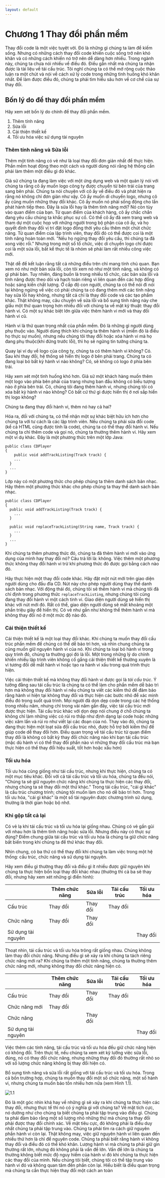```yaml
---
layout: default
---
```


# Chương 1 Thay đổi phần mềm

Thay đổi code là một việc tuyệt vời. Đó là những gì chúng ta làm để kiếm sống. Nhưng có những cách thay đổi code khiến cuộc sống trở nên khó khăn và có những cách khiến nó trở nên dễ dàng hơn nhiều. Trong ngành này, chúng ta chưa nói nhiều về điều đó. Điều gần nhất mà chúng ta nhận được là tài liệu về tái cấu trúc. Tôi nghĩ chúng ta có thể mở rộng cuộc thảo luận ra một chút và nói về cách xử lý code trong những tình huống khó khăn nhất. Để làm được điều đó, chúng ta phải tìm hiểu sâu hơn về cơ chế của sự thay đổi.

## Bốn lý do để thay đổi phần mềm

Hãy xem xét bốn lý do chính để thay đổi phần mềm.

1. Thêm tính năng
2. Sửa lỗi
3. Cải thiện thiết kế
4. Tối ưu hóa việc sử dụng tài nguyên

### Thêm tính năng và Sửa lỗi

Thêm một tính năng có vẻ như là loại thay đổi đơn giản nhất để thực hiện. Phần mềm hoạt động theo một cách và người dùng nói rằng hệ thống cần phải làm thêm một điều gì đó khác.

Giả sử chúng ta đang làm việc với một ứng dụng web và một quản lý nói với chúng ta rằng cô ấy muốn logo công ty được chuyển từ bên trái của trang sang bên phải. Chúng ta nói chuyện với cô ấy về điều đó và phát hiện ra rằng nó không chỉ đơn giản như vậy. Cô ấy muốn di chuyển logo, nhưng cô ấy cũng muốn những thay đổi khác. Cô ấy muốn nó phải sống động cho lần phát hành tiếp theo. Đây là sửa lỗi hay là thêm tính năng mới? Nó còn tùy vào quan điểm của bạn. Từ quan điểm của khách hàng, cô ấy chắc chắn đang yêu cầu chúng ta khắc phục sự cố. Có thể cô ấy đã xem trang web và tham dự một cuộc họp với những người trong bộ phận của cô ấy, và họ quyết định thay đổi vị trí đặt logo đồng thời yêu cầu thêm một chút chức năng. Từ quan điểm của lập trình viên, thay đổi đó có thể được coi là một tính năng hoàn toàn mới. "Nếu họ ngừng thay đổi yêu cầu, thì chúng ta đã xong việc rồi." Nhưng trong một số tổ chức, việc di chuyển logo chỉ được coi là một sửa lỗi, bất kể thực tế là nhóm sẽ phải làm rất nhiều công việc mới.

Thật dễ để kết luận rằng tất cả những điều trên chỉ mang tính chủ quan. Bạn xem nó như một bản sửa lỗi, còn tôi xem nó như một tính năng, và không có gì phải bàn. Tuy nhiên, đáng buồn là trong nhiều tổ chức, các bản sửa lỗi và tính năng được theo dõi và hạch toán riêng vì liên quan đến các hợp đồng hoặc sáng kiến chất lượng. Ở cấp độ con người, chúng ta có thể nói đi nói lại không ngừng về việc có phải chúng ta có đang thêm mới các tính năng hay sửa lỗi hay không, nhưng tất cả chỉ là thay đổi code và các tạo phẩm khác. Thật không may, câu chuyện về sửa lỗi và bổ sung tính năng này che giấu một thứ quan trọng hơn nhiều đối với chúng ta về mặt kỹ thuật: thay đổi hành vi. Có một sự khác biệt lớn giữa việc thêm hành vi mới và thay đổi hành vi cũ.

Hành vi là thứ quan trọng nhất của phần mềm. Đó là những gì người dùng phụ thuộc vào. Người dùng thích khi chúng ta thêm hành vi (miễn đó là điều họ thực sự muốn), nhưng nếu chúng tôi thay đổi hoặc xóa hành vi mà họ đang phụ thuộc(khi đứng trước lỗi), thì họ sẽ ngừng tin tưởng chúng ta.

Quay lại ví dụ về logo của công ty, chúng ta có thêm hành vi không? Có. Sau khi thay đổi, hệ thống sẽ hiển thị logo ở bên phải trang. Chúng ta có đang loại bỏ bất kỳ hành vi nào không? Có, sẽ không có logo ở phía bên trái.

Hãy xem xét một tình huống khó hơn. Giả sử một khách hàng muốn thêm một logo vào phía bên phải của trang nhưng ban đầu không có biểu tượng nào ở phía bên trái. Có, chúng tôi đang thêm hành vi, nhưng chúng tôi có xóa bất kỳ hành vi nào không? Có bất cứ thứ gì được hiển thị ở nơi sắp hiển thị logo không?

Chúng ta đang thay đổi hành vi, thêm nó hay cả hai?

Hóa ra, đối với chúng ta, có thể nhận một sự khác biệt hữu ích hơn cho chúng ta với tư cách là các lập trình viên. Nếu chúng ta phải sửa đổi code (kể cả HTML cũng được tính là code), chúng ta có thể thay đổi hành vi. Nếu chúng ta chỉ thêm code và gọi nó, chúng ta thường thêm hành vi. Hãy xem một ví dụ khác. Đây là một phương thức trên một lớp Java:

```
public class CDPlayer
{
	public void addTrackListing(Track track) {
    ...
  }
  ...
}
```

Lớp này có một phương thức cho phép chúng ta thêm danh sách bản nhạc. Hãy thêm một phương thức khác cho phép chúng ta thay thế danh sách bản nhạc.

```
public class CDPlayer
{
  public void addTrackListing(Track track) {
    ...
  }

  public void replaceTrackListing(String name, Track track) {
    ...
  }
  ...
}
```

Khi chúng ta thêm phương thức đó, chúng ta đã thêm hành vi mới vào ứng dụng của mình hay thay đổi nó? Câu trả lời là: không. Việc thêm một phương thức không thay đổi hành vi trừ khi phương thức đó được gọi bằng cách nào đó.

Hãy thực hiện một thay đổi code khác. Hãy đặt một nút mới trên giao diện người dùng cho đầu đĩa CD. Nút này cho phép người dùng thay thế danh sách bản nhạc. Với động thái đó, chúng tôi sẽ thêm hành vi mà chúng tôi đã chỉ định trong phương thức `replaceTrackListing`, nhưng chúng tôi cũng đang thay đổi hành vi một cách tinh vi. Giao diện người dùng sẽ hiển thị khác với nút mới đó. Rất có thể, giao diện người dùng sẽ mất khoảng một phần triệu giây để hiển thị. Có vẻ như gần như không thể thêm hành vi mà không thay đổi nó ở một mức độ nào đó.

### Cải thiện thiết kế

Cải thiện thiết kế là một loại thay đổi khác. Khi chúng ta muốn thay đổi cấu trúc phần mềm để chúng có thể dễ bảo trì hơn, và nhìn chung chúng ta cũng muốn giữ nguyên hành vi của nó. Khi chúng ta loại bỏ hành vi trong quy trình đó, chúng ta thường gọi đó là lỗi. Một trong những lý do chính khiến nhiều lập trình viên không cố gắng cải thiện thiết kế thường xuyên là vì tương đối dễ mất hành vi hoặc tạo ra hành vi xấu trong quá trình thực hiện.

Việc cải thiện thiết kế mà không thay đổi hành vi được gọi là _tái cấu trúc_. Ý tưởng đằng sau tái cấu trúc là chúng ta có thể làm cho phần mềm dễ bảo trì hơn mà không thay đổi hành vi nếu chúng ta viết các kiểm thử để đảm bảo rằng hành vi hiện tại không thay đổi và thực hiện các bước nhỏ để xác minh điều đó trong suốt quá trình. Mọi người đã dọn dẹp code trong các hệ thống trong nhiều năm, nhưng chỉ trong vài năm gần đây, việc tái cấu trúc mới được thực hiện. Tái cấu trúc khác với dọn dẹp nói chung ở chỗ chúng ta không chỉ làm những việc có rủi ro thấp như định dạng lại code hoặc những việc xâm lấn và rủi ro như viết lại các đoạn của nó. Thay vào đó, chúng ta đang thực hiện một loạt sửa đổi cấu trúc nhỏ, được hỗ trợ bởi kiểm thử để giúp code dễ thay đổi hơn. Điều quan trọng về tái cấu trúc từ quan điểm thay đổi là không có bất kỳ thay đổi chức năng nào khi bạn tái cấu trúc (mặc dù hành vi có thể thay đổi phần nào vì những thay đổi cấu trúc mà bạn thực hiện có thể thay đổi hiệu suất, tốt hơn hoặc xấu hơn)

### Tối ưu hóa

Tối ưu hóa cũng giống như tái cấu trúc, nhưng khi thực hiện, chúng ta có một mục tiêu khác. Đối với cả tái cấu trúc và tối ưu hóa, chúng ta đều nói, "Chúng ta sẽ giữ nguyên chức năng khi chúng ta thực hiện các thay đổi, nhưng chúng ta sẽ thay đổi một thứ khác." Trong tái cấu trúc, "cái gì khác" là cấu trúc chương trình; chúng tôi muốn làm cho nó dễ bảo trì hơn. Trong tối ưu hóa, "cái gì khác" là một số tài nguyên được chương trình sử dụng, thường là thời gian hoặc bộ nhớ.

### Khi gộp tất cả lại

Có vẻ lạ khi tái cấu trúc và tối ưu hóa lại giống nhau. Chúng có vẻ gần gũi với nhau hơn là thêm tính năng hoặc sửa lỗi. Nhưng điều này có thực sự đúng? Điểm chung giữa tái cấu trúc và tối ưu hóa là chúng ta giữ chức năng bất biến trong khi chúng ta để thứ khác thay đổi.

Nhìn chung, có ba thứ có thể thay đổi khi chúng ta làm việc trong một hệ thống: cấu trúc, chức năng và sử dụng tài nguyên.

Hãy xem điều gì thường thay đổi và điều gì ít nhiều được giữ nguyên khi chúng ta thực hiện bốn loại thay đổi khác nhau (thường thì cả ba sẽ thay đổi, nhưng hãy xem xét những gì điển hình):

|             | Thêm chức năng | Sửa lỗi | Tái cấu trúc | Tối ưu hóa |
| ----------- | -------------- | ------- | ------------ | ---------- |
| Cấu trúc    | Thay đổi       |Thay đổi | Thay đổi     |            |
| Chức năng   | Thay đổi       |Thay đổi |              |            |
| Sử dụng tài nguyên |         |         |              | Thay  đổi  |

Thoạt nhìn, tái cấu trúc và tối ưu hóa trông rất giống nhau. Chúng không làm thay đổi chức năng. Nhưng điều gì sẽ xảy ra khi chúng ta tách riêng chức năng mới ra? Khi chúng ta thêm một tính năng, chúng ta thường thêm chức năng mới, nhưng không thay đổi chức năng hiện có.

|               | Thêm chức năng | Sửa lỗi | Tái cấu trúc | Tối ưu hóa |
| ------------- | -------------- | ------- | ------------ | ---------- |
| Cấu trúc      | Thay đổi       |Thay đổi | Thay đổi     |            |
| Chức năng mới | Thay đổi       |         |              |            |
| Chức năng     |                |Thay đổi |              |            |
| Sử dụng tài nguyên |           |         |              | Thay  đổi  |

Việc thêm các tính năng, tái cấu trúc và tối ưu hóa đều giữ chức năng hiện có không đổi. Trên thực tế, nếu chúng ta xem xét kỹ lưỡng việc sửa lỗi, đúng, nó có thay đổi chức năng, nhưng những thay đổi đó thường rất nhỏ so với số lượng chức năng không bị thay đổi hiện có.

Bổ sung tính năng và sửa lỗi rất giống với tái cấu trúc và tối ưu hóa. Trong cả bốn trường hợp, chúng ta muốn thay đổi một số chức năng, một số hành vi, nhưng chúng ta muốn bảo tồn nhiều hơn nữa (xem Hình 1.1).

![1.1](images/1.1.png)

Đó là một góc nhìn khá hay về những gì sẽ xảy ra khi chúng ta thực hiện các thay đổi, nhưng thực tế thì nó có ý nghĩa gì với chúng ta? Về mặt tích cực, nó dường như cho chúng ta biết chúng ta phải tập trung vào điều gì. Chúng ta phải đảm bảo rằng một số lượng nhỏ những thứ mà chúng ta thay đổi phải được thay đổi chính xác. Về mặt tiêu cực, đó không phải là điều duy nhất chúng ta phải tập trung vào. Chúng ta phải tìm ra cách giữ nguyên phần hành vi còn lại. Thật không may, việc giữ nguyên hành vi liên quan đến nhiều thứ hơn là chỉ để nguyên code. Chúng ta phải biết rằng hành vi không thay đổi và điều đó có thể khó khăn. Lượng hành vi mà chúng ta phải giữ gìn thường rất lớn, nhưng đó không phải là vấn đề lớn. Vấn đề lớn là chúng ta thường không biết mức độ nguy hiểm của hành vi đó khi chúng ta thực hiện các thay đổi của mình. Nếu chúng tôi biết, chúng tôi có thể tập trung vào hành vi đó và không quan tâm đến phần còn lại. Hiểu biết là điều quan trọng mà chúng ta cần thực hiện thay đổi một cách an toàn
